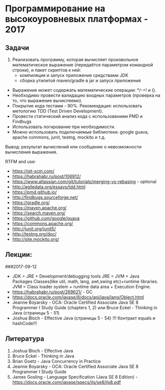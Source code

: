 # Программирование на высокоуровневых платформах - 2017
## Задачи
1. Реализовать программу, которая вычисляет произвольное математическое выражение (передаётся параметром командной строки), и пакет скриптов к ней:
    * компиляция и запуск приложения средствами JDK
    * сборка утилитой maven/gradle в jar и запуск приложения

* Выражение может содержать математические операции: */-+! и ().
* Необходимо провести валидацию входных параметров (проверка на то, что выражение вычисляемо).
* Покрытие кода тестами - 90%. Рекомендация: использовать метологию TDD (Test Driven Development).
* Провести статический анализ кода с использованием PMD и Findbugs
* Использовать логирование при необходимости.
* Можно использовать подключаемые библиотеки: google guava, apache commons, junit, testng, mockito и т.д.

Вывод: результат вычислений или сообщение о невозможности вычисления выражения.

RTFM and use:
* https://git-scm.com/
* https://habrahabr.ru/post/106912/
* https://www.atlassian.com/git/tutorials/merging-vs-rebasing - optional
* http://agiledata.org/essays/tdd.html
* https://pmd.github.io/
* http://findbugs.sourceforge.net/
* https://gradle.org/
* https://maven.apache.org/
* https://search.maven.org/
* https://github.com/google/guava
* https://commons.apache.org/
* http://junit.org/junit5/
* http://testng.org/doc/
* http://site.mockito.org/

## Лекции:
###2017-09-12
* JDK = JRE + Development/debugging tools
  JRE = JVM + Java Packages Classes(like util, math, lang, awt,swing etc)+runtime libraries.
  JVM = Class loader system + runtime data area + Execution Engine.
* https://habrahabr.ru/post/269621/ - GC
* https://docs.oracle.com/javase/8/docs/api/java/lang/Object.html
* Jeanne Boyarsky - OCA: Oracle Certified Associate Java SE 8 Programmer I Study Guide (chapters 1, 2) или Bruce Eckel - Thinking in Java (страницы 5 - 51)
* Joshua Bloch - Effective Java (страницы 5 - 54)
!!! Контракт equals и hashCode!!!

## Литература
1. Joshua Bloch - Effective Java
2. Bruce Eckel - Thinking in Java
3. Brian Goetz - Java Concurrency in Practice
4. Jeanne Boyarsky - OCA: Oracle Certified Associate Java SE 8 Programmer I Study Guide
5. James Gosling - Language Specification (Java SE 8 Edition) - https://docs.oracle.com/javase/specs/jls/se8/jls8.pdf